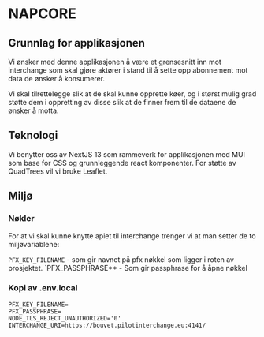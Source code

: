 # NAPCORE

## Grunnlag for applikasjonen
Vi ønsker med denne applikasjonen å være et grensesnitt inn mot interchange som
skal gjøre aktører i stand til å sette opp abonnement mot data de ønsker
å konsumerer.

Vi skal tilrettelegge slik at de skal kunne opprette køer, og i størst mulig
grad støtte dem i oppretting av disse slik at de finner frem til de dataene de
ønsker å motta.

## Teknologi
Vi benytter oss av NextJS 13 som rammeverk for applikasjonen med MUI som base
for CSS og grunnleggende react komponenter. For støtte av QuadTrees vil vi bruke
Leaflet.

## Miljø
### Nøkler
For at vi skal kunne knytte apiet til interchange trenger vi at man setter de to miljøvariablene:

`PFX_KEY_FILENAME` - som gir navnet på pfx nøkkel som ligger i roten av prosjektet.
`PFX_PASSPHRASE** - Som gir passphrase for å åpne nøkkel
### Kopi av .env.local
```
PFX_KEY_FILENAME=
PFX_PASSPHRASE=
NODE_TLS_REJECT_UNAUTHORIZED='0' 
INTERCHANGE_URI=https://bouvet.pilotinterchange.eu:4141/
```
